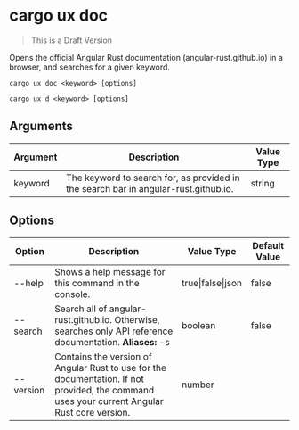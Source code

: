 # cargo ux doc

> This is a Draft Version

Opens the official Angular Rust documentation (angular-rust.github.io) in a browser, and searches for a given keyword.

```
cargo ux doc <keyword> [options]
```
```   
cargo ux d <keyword> [options]
```

## Arguments
Argument  | Description | Value Type
----------|-------------|------------
keyword   | The keyword to search for, as provided in the search bar in angular-rust.github.io. | string

## Options
Option   | Description | Value Type | Default Value
---------|-------------|------------|--------------
--help   | Shows a help message for this command in the console. | true\|false\|json | false
--search | Search all of angular-rust.github.io. Otherwise, searches only API reference documentation. **Aliases:** -s | boolean | false
--version| Contains the version of Angular Rust to use for the documentation. If not provided, the command uses your current Angular Rust core version. | number |